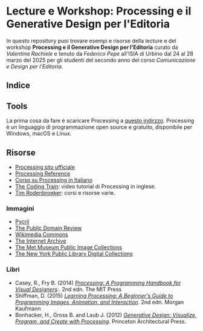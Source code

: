 # Lecture e Workshop: Processing e il Generative Design per l'Editoria

In questo repository puoi trovare esempi e risorse della lecture e del workshop **Processing e il Generative Design per l'Editoria** curato da _Valentina Rachiele_ e tenuto da _Federico Pepe_ all'ISIA di Urbino dal 24 al 28 marzo del 2025 per gli studenti del secondo anno del corso _Comunicazione e Design per l'Editoria_.

## Indice

## Tools

La prima cosa da fare è scaricare Processing a [questo indirzzo](https://processing.org/download). Processing è un linguaggio di programmazione open source e gratuito, disponibile per Windows, macOS e Linux.

## Risorse

- [Processing sito ufficiale](https://.processing.org)
- [Processing Reference](https://processing.org/reference)
- [Corso su Processing in Italiano](https://processing.federicopepe.com)
- [The Coding Train](https://youtube.com/thecodingtrain/): video tutorial di Processing in inglese.
- [Tim Rodenbroeker](https://timrodenbroeker.de): corsi e risorse varie.

### Immagini

- [Pycril](https://picryl.com/)
- [The Public Domain Review](https://publicdomainreview.org)
- [Wikimedia Commons](https://commons.wikimedia.org/wiki/Main_Page)
- [The Internet Archive](https://archive.org)
- [The Met Museum Public Image Collections](https://www.metmuseum.org/art/collection/search?showOnly=openAccess)
- [The New York Public Library Digital Collections](https://digitalcollections.nypl.org)

### Libri

- Casey, R., Fry B. (2014) _[Processing: A Programming Handbook for Visual Designers](https://mitpress.mit.edu/9780262028288):_. 2nd edn. The MIT Press
- Shiffman, D. (2015) _[Learning Processing: A Beginner's Guide to Programming Images, Animation, and Interaction](http://learningprocessing.com)_. 2nd edn. Morgan Kaufmann
- Bonhacker, H., Gross B. and Laub J. (2012) _[Generative Design: Visualize, Program, and Create with Processing](http://www.generative-gestaltung.de/1-archive/)_. Princeton Architectural Press.
